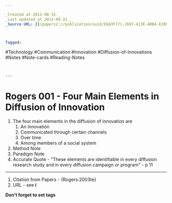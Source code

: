 ```yaml
---

_Created at 2012-08-31._
_Last updated at 2012-08-31._
_Source URL: [](papers2://publication/uuid/E6A3F771-2697-413E-ADB4-E20008C37521)._



Tagged: 
```
#Technology #Communication #Innovation #Diffusion-of-Innovations #Notes #Note-cards #Reading-Notes
```


---
```


# Rogers 001 - Four Main Elements in Diffusion of Innovation


1.  The four main elements in the diffusion of innovation are
    1.  An innovation
    2.  Communicated through certain channels
    3.  Over time
    4.  Among members of a social system
2.  Method Note
3.  Paradigm Note
4.  Accurate Quote - "These elements are identifiable in every diffusion research study and in every diffusion campaign or program" - p 11

* * *

1.  Citation from Papers - {Rogers:2003te}
2.  URL - see _**i**_

**Don't forget to set tags**


